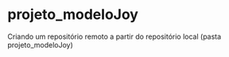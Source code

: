 # projeto_modeloJoy
Criando um repositório remoto a partir do repositório local (pasta projeto_modeloJoy)
